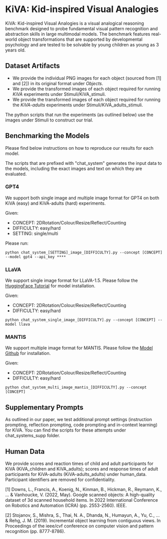 # KiVA: Kid-inspired Visual Analogies

KiVA: Kid-inspired Visual Analogies is a visual analogical reasoning benchmark designed to probe fundamental visual pattern recognition and abstraction skills in large multimodal models. The benchmark features real-world object transformations that are supported by developmental psychology and are tested to be solvable by young children as young as 3 years old. 


## Dataset Artifacts

* We provide the individual PNG images for each object (sourced from [1] and [2]) in its original format under *Objects*. 
* We provide the transformed images of each object required for running *KiVA* experiments under Stimuli/KiVA_stimuli. 
* We provide the transformed images of each object required for running the *KiVA-adults* experiments under Stimuli/KiVA_adults_stimuli.

The python scripts that run the experiments (as outlined below) use the images under Stimuli to construct our trial.


## Benchmarking the Models

Please find below instructions on how to reproduce our results for each model. 

The scripts that are prefixed with "chat_system" generates the input data to the models, including the exact images and text on which they are evaluated. 

### GPT4

We support both single image and multiple image format for GPT4 on both KiVA (easy) and KiVA-adults (hard) experiments.

Given: 
* CONCEPT: 2DRotation/Colour/Resize/Reflect/Counting
* DIFFICULTY: easy/hard
* SETTING: single/multi

Please run: 

```
python chat_system_[SETTING]_image_[DIFFICULTY].py --concept [CONCEPT] --model gpt4 --api_key ****
```

### LLaVA

We support single image format for LLaVA-1.5. Please follow the [HuggingFace Tutorial](https://huggingface.co/liuhaotian/llava-v1.5-13b) for model installation. 

Given: 
* CONCEPT: 2DRotation/Colour/Resize/Reflect/Counting
* DIFFICULTY: easy/hard

```
python chat_system_single_image_[DIFFICULTY].py --concept [CONCEPT] --model llava
```

### MANTIS

We support multiple image format for MANTIS. Please follow the [Model Github](https://tiger-ai-lab.github.io/Mantis/) for installation. 

Given: 
* CONCEPT: 2DRotation/Colour/Resize/Reflect/Counting
* DIFFICULTY: easy/hard

```
python chat_system_multi_image_mantis_[DIFFICULTY].py --concept [CONCEPT]
```

## Supplementary Prompts 

As outlined in our paper, we test additional prompt settings (instruction prompting, reflection prompting, code prompting and in-context learning) for KiVA. You can find the scripts for these attempts under chat_systems_supp folder. 

## Human Data

We provide scores and reaction times of child and adult participants for KiVA (KiVA_children and KiVA_adults); scores and response times of adult participants for KiVA-adults (KiVA-adults_adults) under human_data. Participant identifiers are removed for confidentiality.

[1] Downs, L., Francis, A., Koenig, N., Kinman, B., Hickman, R., Reymann, K., ... & Vanhoucke, V. (2022, May). Google scanned objects: A high-quality dataset of 3d scanned household items. In 2022 International Conference on Robotics and Automation (ICRA) (pp. 2553-2560). IEEE.

[2] Stojanov, S., Mishra, S., Thai, N. A., Dhanda, N., Humayun, A., Yu, C., ... & Rehg, J. M. (2019). Incremental object learning from contiguous views. In Proceedings of the ieee/cvf conference on computer vision and pattern recognition (pp. 8777-8786).
